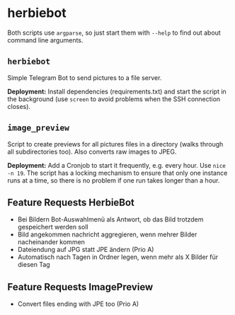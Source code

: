 # herbiebot

Both scripts use `argparse`, so just start them with `--help` to find out about
command line arguments.

## `herbiebot`

Simple Telegram Bot to send pictures to a file server.

**Deployment:** Install dependencies (requirements.txt) and start the script 
in the background (use `screen` to avoid problems when the SSH connection 
closes).  

## `image_preview`

Script to create previews for all pictures files in a directory (walks 
through all subdirectories too). Also converts raw images to JPEG.

**Deployment:** Add a Cronjob to start it frequently, e.g. every hour. Use 
`nice -n 19`. The script has a locking mechanism to ensure that only one 
instance runs at a time, so there is no problem if one run takes longer than
a hour.

## Feature Requests HerbieBot

- Bei Bildern Bot-Auswahlmenü als Antwort, ob das Bild trotzdem gespeichert werden soll
- Bild angekommen nachricht aggregieren, wenn mehrer Bilder nacheinander kommen
- Dateiendung auf JPG statt JPE ändern (Prio A)
- Automatisch nach Tagen in Ordner legen, wenn mehr als X Bilder für diesen Tag

## Feature Requests ImagePreview

- Convert files ending with JPE too (Prio A)
